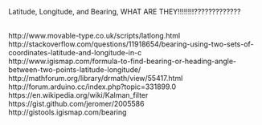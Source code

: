 Latitude, Longitude, and Bearing, WHAT ARE THEY!!!!!!!!?????????????
<p>
<br>http://www.movable-type.co.uk/scripts/latlong.html
<br>http://stackoverflow.com/questions/11918654/bearing-using-two-sets-of-coordinates-latitude-and-longitude-in-c
<br>http://www.igismap.com/formula-to-find-bearing-or-heading-angle-between-two-points-latitude-longitude/
<br>http://mathforum.org/library/drmath/view/55417.html
<br>http://forum.arduino.cc/index.php?topic=331899.0
<br>https://en.wikipedia.org/wiki/Kalman_filter
<br>https://gist.github.com/jeromer/2005586
<br>http://gistools.igismap.com/bearing
